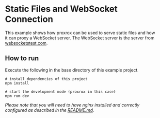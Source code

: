 # Static Files and WebSocket Connection

This example shows how proxrox can be used to serve static files and how it can proxy a WebSocket server. The WebSocket server is the server from [websocketstest.com](https://websocketstest.com/).

## How to run

Execute the following in the base directory of this example project.

```
# install dependencies of this project
npm install

# start the development mode (proxrox in this case)
npm run dev
```

*Please note that you will need to have nginx installed and correctly configured as described in the [README.md](../../README.md#installation).*

